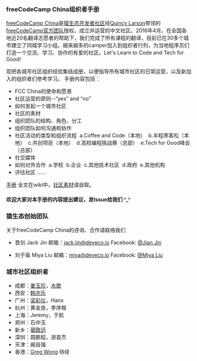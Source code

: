 ### freeCodeCamp China组织者手册 
[freeCodeCamp China](www.freecodecamp.cn)是[猿生态开发者社区](www.deveco.io)经[Quincy Larson](https://github.com/QuincyLarson)带领的[freeCodeCamp官方团队](https://github.com/freeCodeCamp/freeCodeCamp)授权，成立并运营的中文社区。2016年4月，在全国各地近20名翻译志愿者的帮助下，我们完成了所有课程的翻译，目前已在30多个城市建立了同城学习小组。越来越多的camper加入到组织者行列，为当地程序员们打造一个交流、学习、协作的有爱的社区。Let's Learn to Code and Tech for Good!

现把各城市社区组织经验集结成册，以便指导所有城市社区的日常运营，以及新加入的组织者们参考学习。
手册内容包括：
- FCC China的使命和愿景
- 社区运营的原则--“yes” and “no”
- 如何发起一个城市社区
- 社区的素材
- 组织团队的结构、角色、分工
- 组织团队如何沟通和协作
- 社区活动的类型和组织流程
  a.Coffee and Code（本地）
  b.半程黑客松（本地）
  c.共创项目（本地）
  d.高校编程挑战赛（总部）
  e.Tech for Good峰会（总部）
- 社交媒体
- 如何对外合作
  a.学校
  b.企业
  c.其他技术社区
  d.政府
  e.其他机构
- 评估社区
......

[手册](https://github.com/FreeCodeCampChina/local-organizers-mannual/wiki) 全文在wiki中，[社区素材](https://github.com/FreeCodeCampChina/assets)请自取。
#### 欢迎大家对本手册的内容提出建议，发Issue给我们 ^_^

### 猿生态创始团队
关于freeCodeCamp China的咨询、合作请联络我们

* 晋剑 Jack Jin
  邮箱：jack.jin@deveco.io
  Facebook: [@Jian Jin](https://www.facebook.com/jinjian2014)

* 刘于瑜 Miya Liu
  邮箱：miya@deveco.io
  Facebook: [@Miya Liu](https://www.facebook.com/miya.liu.144)

### 城市社区组织者
* 成都：[姜玉珍](https://github.com/jiangyuzhen)，[水歌](https://github.com/TechQuery)
* 西安：[韩亦乐](https://github.com/icorvoh)
* 广州：[梁彩仪](https://github.com/CherryLiang)，Hanx
* 杭州：黄金良，李序楷
* 上海：Jeremy，于航
* 郑州：石中玉
* 新乡：[琚致远](https://github.com/juzhiyuan)
* 深圳：聂鹏程，游首杰
* 天津：阚自强
* 香港：[Greg Wong](https://github.com/gregorywong)
待续
